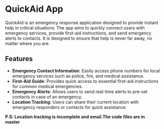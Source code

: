 # QuickAid App

QuickAid is an emergency response application designed to provide instant help in critical situations. The app aims to quickly connect users with emergency services, provide first-aid instructions, and send emergency alerts to contacts. It is designed to ensure that help is never far away, no matter where you are.

## Features

- **Emergency Contact Information**: Easily access phone numbers for local emergency services such as police, fire, and medical assistance.
- **First-Aid Guide**: Provides quick access to essential first-aid instructions for common medical emergencies.
- **Emergency Alerts**: Allows users to send real-time alerts to pre-set contacts in case of an emergency.
- **Location Tracking**: Users can share their current location with emergency responders or contacts for quick assistance.

**P.S: Location tracking is incomplete and email.The code files are in master**
